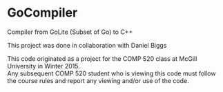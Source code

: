 # GoCompiler
Compiler from GoLite (Subset of Go) to C++

This project was done in collaboration with Daniel Biggs

This code originated as a project for the COMP 520 class at McGill University in Winter 2015.    
Any subsequent COMP 520 student who is viewing this code must follow the course rules and report any viewing and/or  use of the code.
